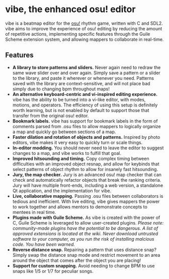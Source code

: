# vibe, the enhanced osu! editor
vibe is a beatmap editor for the [osu!](https://osu.ppy.sh/home) rhythm game, written with C and SDL2. vibe aims to improve the experience of osu! editing by reducing the amount of repetitive actions, implementing specific features through the Guile Scheme extension system, and allowing mappers to collaborate in real-time.

## Features
 - **A library to store patterns and sliders.** Never again need to redraw the same wave slider over and over again. Simply save a pattern or a slider to the library, and paste it wherever or whenever you need. Patterns saved with the library are context-sensitive, and will not place bad simply due to changing bpm throughout maps!
 - **An alternative keyboard-centric and vi-inspired editing experience.** vibe has the ability to be turned into a vi-like editor, with modes, motions, and operators. The efficiency of using this setup is definitely worth learning, but is not enabled by default to support those that transfer from the original osu! editor.
 - **Bookmark labels.** vibe has support for bookmark labels in the form of comments parsed from .osu files to allow mappers to logically organize a map and quickly go between sections of a map.
 - **Faster dilation and rotation of objects and patterns.** Inspired by photo editors, vibe makes it very easy to quickly turn or scale things.
 - **In-editor modding.** You should never need to leave the editor to suggest changes to a map, and vibe works to fulfill that goal.
 - **Improved hitsounding and timing.** Copy complex timing between difficulties with an improved object resnap, and allow for keybinds that select patterns of object rhythm to allow for insanely fast hitsounding.
 - **Jury, the map checker.** Jury is an advanced osu! map checker that can check and automatically refactor objects that break the ranking criteria. Jury will have multiple front-ends, including a web version, a standalone Qt application, and the implementation for vibe.
 - **Live, collaborative mapping.** Passing .osu files between collaborators is tedious and inefficient. With live editing, vibe gives mappers the power to work together and allows mentors to demonstrate concepts to mentees in real time.
 - **Plugins made with Guile Scheme.** As vibe is created with the power of C, Guile Scheme is leveraged to allow user-created plugins. *Please note: community-made plugins have the potential to be dangerous. A list of approved extensions is located at the wiki. Never download untrusted software to your computer, as you run the risk of installing malcious code. You have been warned.*
 - **Reverse distance snap.** Repairing a pattern that uses distance snap? Simply swap the distance snap mode and restrict movement to an area around the object that comes after the object you are placing!
 - **Support for custom snapping.** Avoid needing to change BPM to use snaps like 1/5 or 1/7 for peculiar songs.
